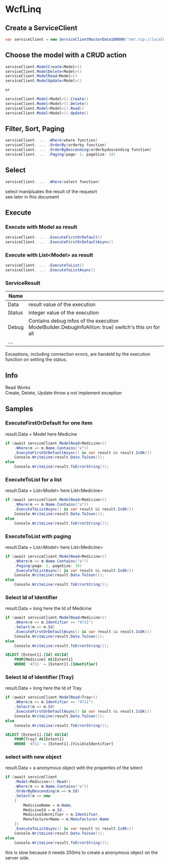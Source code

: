 # WcfLinq

## Create a ServiceClient

```csharp
var serviceClient = new ServiceClientMasterData100000("net.tcp://localhost:10000/MasterData/"))
```

## Choose the model with a CRUD action
```csharp
serviceClient.ModelCreate<Model>()
serviceClient.ModelDelete<Model>()
serviceClient.ModelRead<Model>()
serviceClient.ModelUpdate<Model>()

or

serviceClient.Model<Model>().Create()
serviceClient.Model<Model>().Delete()
serviceClient.Model<Model>().Read()
serviceClient.Model<Model>().Update()
```

## Filter, Sort, Paging
```csharp
serviceClient. ... .Where(where function)
serviceClient. ... .OrderBy(orderby function)
serviceClient. ... .OrderByDescending(orderbydescending function)
serviceClient. ... .Paging(page: 2, pageSize: 10)
```

## Select 
```csharp
serviceClient. ... .Where(select function)
```
select manipluates the result of the requesrt<br>
see later in this document

## Execute 

### Execute with Model as result
```csharp
serviceClient. ... .ExecuteFirstOrDefault()
serviceClient. ... .ExecuteFirstOrDefaultAsync()
```
### Execute with List&lt;Model&gt; as result
```csharp
serviceClient. ... .ExecuteToList()
serviceClient. ... .ExecuteToListAsync()
```

### ServiceResult 

| Name |  |
|------|--|
| Data |  result value of the execution |
| Status | integer value of the execution |
| Debug  | Contains debug infos of the execution<br> ModelBuilder.DebugInfoAll(on: true) switch's this on for all |
| ....   | |

Exceptions, including connection errors, are handeld by the execution function on setting the status.

## Info
Read Works<br>
Create, Delete, Update throw a not implement exception



## Samples

### ExecuteFirstOrDefault for one item
result.Data = Model here Medicine
```csharp
if (await serviceClient.ModelRead<Medicine>()
    .Where(m => m.Name.Contains("a"))
    .ExecuteFirstOrDefaultAsync() is var result && result.IsOk())
    Console.WriteLine(result.Data.ToJson());
else
    Console.WriteLine(result.ToErrorString());
```

### ExecuteToList for a list
result.Data = List&lt;Model&gt; here List&lt;Medicine&gt;
```csharp
if (await serviceClient.ModelRead<Medicine>()
    .Where(m => m.Name.Contains("a"))
    .ExecuteToListAsync() is var result && result.IsOk())
    Console.WriteLine(result.Data.ToJson());
else
    Console.WriteLine(result.ToErrorString());
```

### ExecuteToList with paging
result.Data = List&lt;Model&gt; here List&lt;Medicine&gt;
```csharp
if (await serviceClient.ModelRead<Medicine>()
    .Where(m => m.Name.Contains("a"))
    .Paging(page: 2, pageSize: 10)
    .ExecuteToListAsync() is var result && result.IsOk())
    Console.WriteLine(result.Data.ToJson());
else
    Console.WriteLine(result.ToErrorString());
```

### Select Id of Identifier
result.Data = long here the Id of Medicine
```csharp
if (await serviceClient.ModelRead<Medicine>()
    .Where(m => m.Identifier == "4711")
    .Select(m => m.Id)
    .ExecuteFirstOrDefaultAsync() is var result && result.IsOk())
    Console.WriteLine(result.Data.ToJson());
else
    Console.WriteLine(result.ToErrorString());
```
```sql
SELECT [Extent1].[Id] AS[Id]
    FROM[Medicine] AS[Extent1]
    WHERE '4711' = [Extent1].[Identifier]
```

### Select Id of Identifier (Tray)
result.Data = long here the Id of Tray
```csharp
if (await serviceClient.ModelRead<Tray>()
    .Where(m => m.Identifier == "4711")
    .Select(m => m.Id)
    .ExecuteFirstOrDefaultAsync() is var result && result.IsOk())
    Console.WriteLine(result.Data.ToJson());
else
    Console.WriteLine(result.ToErrorString());
```
```sql
SELECT [Extent1].[Id] AS[Id]
    FROM[Tray] AS[Extent1]
    WHERE '4711' = [Extent1].[VisibleIdentifier]
```

### select with new object
result.Data = a anonymous object with the properties of the select
```csharp
if (await serviceClient
    .Model<Medicine>().Read()
    .Where(m => m.Name.Contains("a"))
    .OrderByDescending(m => m.Id)
    .Select(m => new
    {
        MedicineName = m.Name,
        MedicineId = m.Id,
        MedicineIdentifier = m.Identifier,
        ManufacturerName = m.Manufacturer.Name
    })
    .ExecuteToListAsync() is var result && result.IsOk())
    Console.WriteLine(result.Data.ToJson());
else
    Console.WriteLine(result.ToErrorString());
```
this is slow because it needs 200ms to create a anonymous object on the server side.
